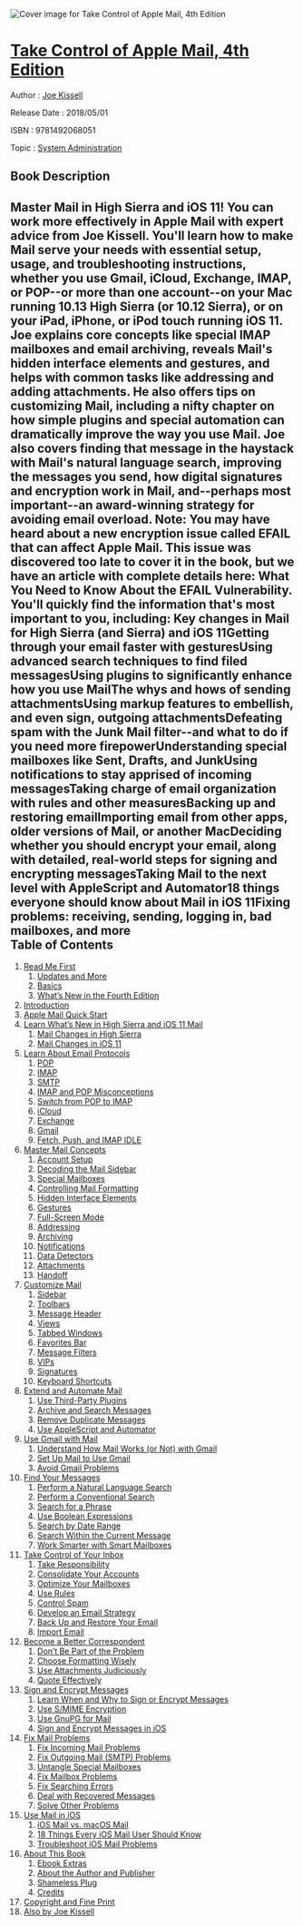![Cover image for Take Control of Apple Mail, 4th Edition](https://imgdetail.ebookreading.net/cover/cover/system_admin/EB9781492068051.jpg)

[Take Control of Apple Mail, 4th Edition](https://ebookreading.net/view/book/Take+Control+of+Apple+Mail%2C+4th+Edition-EB9781492068051_1.html "Take Control of Apple Mail, 4th Edition")
====================================================================================================================

Author : [Joe Kissell](https://ebookreading.net/search/author/Joe+Kissell)

Release Date : 2018/05/01

ISBN : 9781492068051

Topic : [System Administration](https://ebookreading.net/search/category/system-administration)

Book Description
-----------------

Master Mail in High Sierra and iOS 11!
You can work more effectively in Apple Mail with expert advice from Joe Kissell. You'll learn how to make Mail serve your needs with essential setup, usage, and troubleshooting instructions, whether you use Gmail, iCloud, Exchange, IMAP, or POP--or more than one account--on your Mac running 10.13 High Sierra (or 10.12 Sierra), or on your iPad, iPhone, or iPod touch running iOS 11.
Joe explains core concepts like special IMAP mailboxes and email archiving, reveals Mail's hidden interface elements and gestures, and helps with common tasks like addressing and adding attachments. He also offers tips on customizing Mail, including a nifty chapter on how simple plugins and special automation can dramatically improve the way you use Mail. Joe also covers finding that message in the haystack with Mail's natural language search, improving the messages you send, how digital signatures and encryption work in Mail, and--perhaps most important--an award-winning strategy for avoiding email overload.
Note: You may have heard about a new encryption issue called EFAIL that can affect Apple Mail. This issue was discovered too late to cover it in the book, but we have an article with complete details here: What You Need to Know About the EFAIL Vulnerability.
You'll quickly find the information that's most important to you, including:
Key changes in Mail for High Sierra (and Sierra) and iOS 11Getting through your email faster with gesturesUsing advanced search techniques to find filed messagesUsing plugins to significantly enhance how you use MailThe whys and hows of sending attachmentsUsing markup features to embellish, and even sign, outgoing attachmentsDefeating spam with the Junk Mail filter--and what to do if you need more firepowerUnderstanding special mailboxes like Sent, Drafts, and JunkUsing notifications to stay apprised of incoming messagesTaking charge of email organization with rules and other measuresBacking up and restoring emailImporting email from other apps, older versions of Mail, or another MacDeciding whether you should encrypt your email, along with detailed, real-world steps for signing and encrypting messagesTaking Mail to the next level with AppleScript and Automator18 things everyone should know about Mail in iOS 11Fixing problems: receiving, sending, logging in, bad mailboxes, and more              
Table of Contents
-----------------

1. [Read Me First](https://ebookreading.net/view/book/Take+Control+of+Apple+Mail%2C+4th+Edition-EB9781492068051_4.html#ReadMeFirst)
    1. [Updates and More](https://ebookreading.net/view/book/Take+Control+of+Apple+Mail%2C+4th+Edition-EB9781492068051_4.html#UpdatesandMore)
    1. [Basics](https://ebookreading.net/view/book/Take+Control+of+Apple+Mail%2C+4th+Edition-EB9781492068051_4.html#Basics)
    1. [What’s New in the Fourth Edition](https://ebookreading.net/view/book/Take+Control+of+Apple+Mail%2C+4th+Edition-EB9781492068051_4.html#WhatsNewintheFourth)
1. [Introduction](https://ebookreading.net/view/book/Take+Control+of+Apple+Mail%2C+4th+Edition-EB9781492068051_5.html#Introduction)
1. [Apple Mail Quick Start](https://ebookreading.net/view/book/Take+Control+of+Apple+Mail%2C+4th+Edition-EB9781492068051_6.html#AppleMailQuickStart)
1. [Learn What’s New in High Sierra and iOS 11 Mail](https://ebookreading.net/view/book/Take+Control+of+Apple+Mail%2C+4th+Edition-EB9781492068051_7.html#LearnWhatsNewinHigh)
    1. [Mail Changes in High Sierra](https://ebookreading.net/view/book/Take+Control+of+Apple+Mail%2C+4th+Edition-EB9781492068051_7.html#MailChangesinHighSi)
    1. [Mail Changes in iOS 11](https://ebookreading.net/view/book/Take+Control+of+Apple+Mail%2C+4th+Edition-EB9781492068051_7.html#MailChangesiniOS11)
1. [Learn About Email Protocols](https://ebookreading.net/view/book/Take+Control+of+Apple+Mail%2C+4th+Edition-EB9781492068051_8.html#LearnAboutEmailProt)
    1. [POP](https://ebookreading.net/view/book/Take+Control+of+Apple+Mail%2C+4th+Edition-EB9781492068051_8.html#POP)
    1. [IMAP](https://ebookreading.net/view/book/Take+Control+of+Apple+Mail%2C+4th+Edition-EB9781492068051_8.html#IMAP)
    1. [SMTP](https://ebookreading.net/view/book/Take+Control+of+Apple+Mail%2C+4th+Edition-EB9781492068051_8.html#SMTP)
    1. [IMAP and POP Misconceptions](https://ebookreading.net/view/book/Take+Control+of+Apple+Mail%2C+4th+Edition-EB9781492068051_8.html#IMAPandPOPMisconcep)
    1. [Switch from POP to IMAP](https://ebookreading.net/view/book/Take+Control+of+Apple+Mail%2C+4th+Edition-EB9781492068051_8.html#SwitchfromPOPtoIMAP)
    1. [iCloud](https://ebookreading.net/view/book/Take+Control+of+Apple+Mail%2C+4th+Edition-EB9781492068051_8.html#iCloud)
    1. [Exchange](https://ebookreading.net/view/book/Take+Control+of+Apple+Mail%2C+4th+Edition-EB9781492068051_8.html#Exchange)
    1. [Gmail](https://ebookreading.net/view/book/Take+Control+of+Apple+Mail%2C+4th+Edition-EB9781492068051_8.html#Gmail)
    1. [Fetch, Push, and IMAP IDLE](https://ebookreading.net/view/book/Take+Control+of+Apple+Mail%2C+4th+Edition-EB9781492068051_8.html#FetchPushandIMAPIDL)
1. [Master Mail Concepts](https://ebookreading.net/view/book/Take+Control+of+Apple+Mail%2C+4th+Edition-EB9781492068051_9.html#MasterMailConcepts)
    1. [Account Setup](https://ebookreading.net/view/book/Take+Control+of+Apple+Mail%2C+4th+Edition-EB9781492068051_9.html#AccountSetup)
    1. [Decoding the Mail Sidebar](https://ebookreading.net/view/book/Take+Control+of+Apple+Mail%2C+4th+Edition-EB9781492068051_9.html#DecodingtheMailSide)
    1. [Special Mailboxes](https://ebookreading.net/view/book/Take+Control+of+Apple+Mail%2C+4th+Edition-EB9781492068051_9.html#SpecialMailboxes)
    1. [Controlling Mail Formatting](https://ebookreading.net/view/book/Take+Control+of+Apple+Mail%2C+4th+Edition-EB9781492068051_9.html#ControllingMailForm)
    1. [Hidden Interface Elements](https://ebookreading.net/view/book/Take+Control+of+Apple+Mail%2C+4th+Edition-EB9781492068051_9.html#HiddenInterfaceElem)
    1. [Gestures](https://ebookreading.net/view/book/Take+Control+of+Apple+Mail%2C+4th+Edition-EB9781492068051_9.html#Gestures)
    1. [Full-Screen Mode](https://ebookreading.net/view/book/Take+Control+of+Apple+Mail%2C+4th+Edition-EB9781492068051_9.html#FullScreenMode)
    1. [Addressing](https://ebookreading.net/view/book/Take+Control+of+Apple+Mail%2C+4th+Edition-EB9781492068051_9.html#Addressing)
    1. [Archiving](https://ebookreading.net/view/book/Take+Control+of+Apple+Mail%2C+4th+Edition-EB9781492068051_9.html#Archiving)
    1. [Notifications](https://ebookreading.net/view/book/Take+Control+of+Apple+Mail%2C+4th+Edition-EB9781492068051_9.html#Notifications)
    1. [Data Detectors](https://ebookreading.net/view/book/Take+Control+of+Apple+Mail%2C+4th+Edition-EB9781492068051_9.html#DataDetectors)
    1. [Attachments](https://ebookreading.net/view/book/Take+Control+of+Apple+Mail%2C+4th+Edition-EB9781492068051_9.html#Attachments)
    1. [Handoff](https://ebookreading.net/view/book/Take+Control+of+Apple+Mail%2C+4th+Edition-EB9781492068051_9.html#Handoff)
1. [Customize Mail](https://ebookreading.net/view/book/Take+Control+of+Apple+Mail%2C+4th+Edition-EB9781492068051_10.html#CustomizeMail)
    1. [Sidebar](https://ebookreading.net/view/book/Take+Control+of+Apple+Mail%2C+4th+Edition-EB9781492068051_10.html#Sidebar)
    1. [Toolbars](https://ebookreading.net/view/book/Take+Control+of+Apple+Mail%2C+4th+Edition-EB9781492068051_10.html#Toolbars)
    1. [Message Header](https://ebookreading.net/view/book/Take+Control+of+Apple+Mail%2C+4th+Edition-EB9781492068051_10.html#MessageHeader)
    1. [Views](https://ebookreading.net/view/book/Take+Control+of+Apple+Mail%2C+4th+Edition-EB9781492068051_10.html#Views)
    1. [Tabbed Windows](https://ebookreading.net/view/book/Take+Control+of+Apple+Mail%2C+4th+Edition-EB9781492068051_10.html#TabbedWindows)
    1. [Favorites Bar](https://ebookreading.net/view/book/Take+Control+of+Apple+Mail%2C+4th+Edition-EB9781492068051_10.html#FavoritesBar)
    1. [Message Filters](https://ebookreading.net/view/book/Take+Control+of+Apple+Mail%2C+4th+Edition-EB9781492068051_10.html#MessageFilters)
    1. [VIPs](https://ebookreading.net/view/book/Take+Control+of+Apple+Mail%2C+4th+Edition-EB9781492068051_10.html#VIPs)
    1. [Signatures](https://ebookreading.net/view/book/Take+Control+of+Apple+Mail%2C+4th+Edition-EB9781492068051_10.html#Signatures)
    1. [Keyboard Shortcuts](https://ebookreading.net/view/book/Take+Control+of+Apple+Mail%2C+4th+Edition-EB9781492068051_10.html#KeyboardShortcuts)
1. [Extend and Automate Mail](https://ebookreading.net/view/book/Take+Control+of+Apple+Mail%2C+4th+Edition-EB9781492068051_11.html#ExtendandAutomateMa)
    1. [Use Third-Party Plugins](https://ebookreading.net/view/book/Take+Control+of+Apple+Mail%2C+4th+Edition-EB9781492068051_11.html#UseThirdPartyPlugin)
    1. [Archive and Search Messages](https://ebookreading.net/view/book/Take+Control+of+Apple+Mail%2C+4th+Edition-EB9781492068051_11.html#ArchiveandSearchMes)
    1. [Remove Duplicate Messages](https://ebookreading.net/view/book/Take+Control+of+Apple+Mail%2C+4th+Edition-EB9781492068051_11.html#RemoveDuplicateMess)
    1. [Use AppleScript and Automator](https://ebookreading.net/view/book/Take+Control+of+Apple+Mail%2C+4th+Edition-EB9781492068051_11.html#UseAppleScriptandAu)
1. [Use Gmail with Mail](https://ebookreading.net/view/book/Take+Control+of+Apple+Mail%2C+4th+Edition-EB9781492068051_12.html#UseGmailwithMail)
    1. [Understand How Mail Works (or Not) with Gmail](https://ebookreading.net/view/book/Take+Control+of+Apple+Mail%2C+4th+Edition-EB9781492068051_12.html#UnderstandHowMailWo)
    1. [Set Up Mail to Use Gmail](https://ebookreading.net/view/book/Take+Control+of+Apple+Mail%2C+4th+Edition-EB9781492068051_12.html#SetUpMailtoUseGmail)
    1. [Avoid Gmail Problems](https://ebookreading.net/view/book/Take+Control+of+Apple+Mail%2C+4th+Edition-EB9781492068051_12.html#AvoidGmailProblems)
1. [Find Your Messages](https://ebookreading.net/view/book/Take+Control+of+Apple+Mail%2C+4th+Edition-EB9781492068051_13.html#FindYourMessages)
    1. [Perform a Natural Language Search](https://ebookreading.net/view/book/Take+Control+of+Apple+Mail%2C+4th+Edition-EB9781492068051_13.html#PerformaNaturalLang)
    1. [Perform a Conventional Search](https://ebookreading.net/view/book/Take+Control+of+Apple+Mail%2C+4th+Edition-EB9781492068051_13.html#PerformaConventiona)
    1. [Search for a Phrase](https://ebookreading.net/view/book/Take+Control+of+Apple+Mail%2C+4th+Edition-EB9781492068051_13.html#SearchforaPhrase)
    1. [Use Boolean Expressions](https://ebookreading.net/view/book/Take+Control+of+Apple+Mail%2C+4th+Edition-EB9781492068051_13.html#UseBooleanExpressio)
    1. [Search by Date Range](https://ebookreading.net/view/book/Take+Control+of+Apple+Mail%2C+4th+Edition-EB9781492068051_13.html#SearchbyDateRange)
    1. [Search Within the Current Message](https://ebookreading.net/view/book/Take+Control+of+Apple+Mail%2C+4th+Edition-EB9781492068051_13.html#SearchWithintheCurr)
    1. [Work Smarter with Smart Mailboxes](https://ebookreading.net/view/book/Take+Control+of+Apple+Mail%2C+4th+Edition-EB9781492068051_13.html#WorkSmarterwithSmar)
1. [Take Control of Your Inbox](https://ebookreading.net/view/book/Take+Control+of+Apple+Mail%2C+4th+Edition-EB9781492068051_14.html#TakeControlofYourIn)
    1. [Take Responsibility](https://ebookreading.net/view/book/Take+Control+of+Apple+Mail%2C+4th+Edition-EB9781492068051_14.html#TakeResponsibility)
    1. [Consolidate Your Accounts](https://ebookreading.net/view/book/Take+Control+of+Apple+Mail%2C+4th+Edition-EB9781492068051_14.html#ConsolidateYourAcco)
    1. [Optimize Your Mailboxes](https://ebookreading.net/view/book/Take+Control+of+Apple+Mail%2C+4th+Edition-EB9781492068051_14.html#OptimizeYourMailbox)
    1. [Use Rules](https://ebookreading.net/view/book/Take+Control+of+Apple+Mail%2C+4th+Edition-EB9781492068051_14.html#UseRules)
    1. [Control Spam](https://ebookreading.net/view/book/Take+Control+of+Apple+Mail%2C+4th+Edition-EB9781492068051_14.html#ControlSpam)
    1. [Develop an Email Strategy](https://ebookreading.net/view/book/Take+Control+of+Apple+Mail%2C+4th+Edition-EB9781492068051_14.html#DevelopanEmailStrat)
    1. [Back Up and Restore Your Email](https://ebookreading.net/view/book/Take+Control+of+Apple+Mail%2C+4th+Edition-EB9781492068051_14.html#BackUpandRestoreYou)
    1. [Import Email](https://ebookreading.net/view/book/Take+Control+of+Apple+Mail%2C+4th+Edition-EB9781492068051_14.html#ImportEmail)
1. [Become a Better Correspondent](https://ebookreading.net/view/book/Take+Control+of+Apple+Mail%2C+4th+Edition-EB9781492068051_15.html#BecomeaBetterCorres)
    1. [Don’t Be Part of the Problem](https://ebookreading.net/view/book/Take+Control+of+Apple+Mail%2C+4th+Edition-EB9781492068051_15.html#DontBePartoftheProb)
    1. [Choose Formatting Wisely](https://ebookreading.net/view/book/Take+Control+of+Apple+Mail%2C+4th+Edition-EB9781492068051_15.html#ChooseFormattingWis)
    1. [Use Attachments Judiciously](https://ebookreading.net/view/book/Take+Control+of+Apple+Mail%2C+4th+Edition-EB9781492068051_15.html#UseAttachmentsJudic)
    1. [Quote Effectively](https://ebookreading.net/view/book/Take+Control+of+Apple+Mail%2C+4th+Edition-EB9781492068051_15.html#QuoteEffectively)
1. [Sign and Encrypt Messages](https://ebookreading.net/view/book/Take+Control+of+Apple+Mail%2C+4th+Edition-EB9781492068051_16.html#SignandEncryptMessa)
    1. [Learn When and Why to Sign or Encrypt Messages](https://ebookreading.net/view/book/Take+Control+of+Apple+Mail%2C+4th+Edition-EB9781492068051_16.html#LearnWhenandWhytoSi)
    1. [Use S/MIME Encryption](https://ebookreading.net/view/book/Take+Control+of+Apple+Mail%2C+4th+Edition-EB9781492068051_16.html#UseSMIMEEncryption)
    1. [Use GnuPG for Mail](https://ebookreading.net/view/book/Take+Control+of+Apple+Mail%2C+4th+Edition-EB9781492068051_16.html#UseGnuPGforMail)
    1. [Sign and Encrypt Messages in iOS](https://ebookreading.net/view/book/Take+Control+of+Apple+Mail%2C+4th+Edition-EB9781492068051_16.html#SignandEncryptMessa)
1. [Fix Mail Problems](https://ebookreading.net/view/book/Take+Control+of+Apple+Mail%2C+4th+Edition-EB9781492068051_17.html#FixMailProblems)
    1. [Fix Incoming Mail Problems](https://ebookreading.net/view/book/Take+Control+of+Apple+Mail%2C+4th+Edition-EB9781492068051_17.html#FixIncomingMailProb)
    1. [Fix Outgoing Mail (SMTP) Problems](https://ebookreading.net/view/book/Take+Control+of+Apple+Mail%2C+4th+Edition-EB9781492068051_17.html#FixOutgoingMailSMTP)
    1. [Untangle Special Mailboxes](https://ebookreading.net/view/book/Take+Control+of+Apple+Mail%2C+4th+Edition-EB9781492068051_17.html#UntangleSpecialMail)
    1. [Fix Mailbox Problems](https://ebookreading.net/view/book/Take+Control+of+Apple+Mail%2C+4th+Edition-EB9781492068051_17.html#FixMailboxProblems)
    1. [Fix Searching Errors](https://ebookreading.net/view/book/Take+Control+of+Apple+Mail%2C+4th+Edition-EB9781492068051_17.html#FixSearchingErrors)
    1. [Deal with Recovered Messages](https://ebookreading.net/view/book/Take+Control+of+Apple+Mail%2C+4th+Edition-EB9781492068051_17.html#DealwithRecoveredMe)
    1. [Solve Other Problems](https://ebookreading.net/view/book/Take+Control+of+Apple+Mail%2C+4th+Edition-EB9781492068051_17.html#SolveOtherProblems)
1. [Use Mail in iOS](https://ebookreading.net/view/book/Take+Control+of+Apple+Mail%2C+4th+Edition-EB9781492068051_18.html#UseMailiniOS)
    1. [iOS Mail vs. macOS Mail](https://ebookreading.net/view/book/Take+Control+of+Apple+Mail%2C+4th+Edition-EB9781492068051_18.html#iOSMailvsmacOSMail)
    1. [18 Things Every iOS Mail User Should Know](https://ebookreading.net/view/book/Take+Control+of+Apple+Mail%2C+4th+Edition-EB9781492068051_18.html#Z18ThingsEveryiOSMa)
    1. [Troubleshoot iOS Mail Problems](https://ebookreading.net/view/book/Take+Control+of+Apple+Mail%2C+4th+Edition-EB9781492068051_18.html#TroubleshootiOSMail)
1. [About This Book](https://ebookreading.net/view/book/Take+Control+of+Apple+Mail%2C+4th+Edition-EB9781492068051_19.html#AboutThisBook)
    1. [Ebook Extras](https://ebookreading.net/view/book/Take+Control+of+Apple+Mail%2C+4th+Edition-EB9781492068051_19.html#EbookExtras)
    1. [About the Author and Publisher](https://ebookreading.net/view/book/Take+Control+of+Apple+Mail%2C+4th+Edition-EB9781492068051_19.html#AbouttheAuthorandPu)
    1. [Shameless Plug](https://ebookreading.net/view/book/Take+Control+of+Apple+Mail%2C+4th+Edition-EB9781492068051_19.html#ShamelessPlug)
    1. [Credits](https://ebookreading.net/view/book/Take+Control+of+Apple+Mail%2C+4th+Edition-EB9781492068051_19.html#Credits)
1. [Copyright and Fine Print](https://ebookreading.net/view/book/Take+Control+of+Apple+Mail%2C+4th+Edition-EB9781492068051_20.html#CopyrightandFinePri)
1. [Also by Joe Kissell](https://ebookreading.net/view/book/Take+Control+of+Apple+Mail%2C+4th+Edition-EB9781492068051_21.html#AlsobyJoeKissell)
